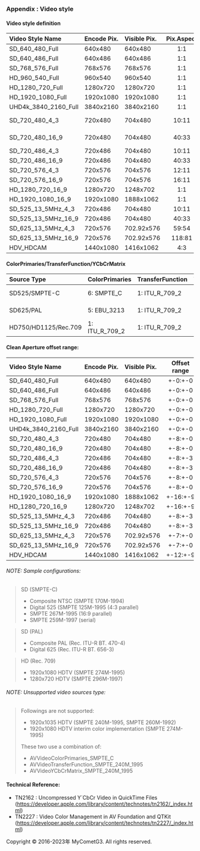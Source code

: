 ### Appendix : Video style

#### Video style definition
|Video Style Name|Encode Pix.|Visible Pix.|Pix.Aspect|Type|
|:-----------|:-----------|:------------|:-:|:-:|
|SD_640_480_Full|640x480|640x480|1:1|SD525|
|SD_640_486_Full|640x486|640x486|1:1|SD525|
|SD_768_576_Full|768x576|768x576|1:1|SD625|
|HD_960_540_Full|960x540|960x540|1:1|HD1125(half)|
|HD_1280_720_Full|1280x720|1280x720|1:1|HD750|
|HD_1920_1080_Full|1920x1080|1920x1080|1:1|HD1125|
|UHD4k_3840_2160_Full|3840x2160|3840x2160|1:1|UHD4k|
|SD_720_480_4_3|720x480|704x480|10:11|SD525(DV-NTSC)|
|SD_720_480_16_9|720x480|704x480|40:33|SD525(DV-NTSC)|
|SD_720_486_4_3|720x486|704x480|10:11|SD525(NTSC)|
|SD_720_486_16_9|720x486|704x480|40:33|SD525(NTSC)|
|SD_720_576_4_3|720x576|704x576|12:11|SD625(PAL)|
|SD_720_576_16_9|720x576|704x576|16:11|SD625(PAL)|
|HD_1280_720_16_9|1280x720|1248x702|1:1|HD750|
|HD_1920_1080_16_9|1920x1080|1888x1062|1:1|HD1125|
|SD_525_13_5MHz_4_3|720x486|704x480|10:11|SD525|
|SD_525_13_5MHz_16_9|720x486|704x480|40:33|SD525|
|SD_625_13_5MHz_4_3|720x576|702.92x576|59:54|SD625|
|SD_625_13_5MHz_16_9|720x576|702.92x576|118:81|SD625|
|HDV_HDCAM|1440x1080|1416x1062|4:3|HD1125|

#### ColorPrimaries/TransferFunction/YCbCrMatrix
|Source Type|ColorPrimaries|TransferFunction|YCbCrMatrix|
|:---|:-------------|:----------------|:------------|
|SD525/SMPTE-C|6: SMPTE_C|1: ITU_R_709_2|6: ITU_R_601_4|
|SD625/PAL|5: EBU_3213|1: ITU_R_709_2|6: ITU_R_601_4|
|HD750/HD1125/Rec.709|1: ITU_R_709_2|1: ITU_R_709_2|1: ITU_R_709_2|

#### Clean Aperture offset range:
|Video Style Name|Encode Pix.|Visible Pix.|Offset range|
|:-----------|:-----------|:------------|:-:|
|SD_640_480_Full|640x480|640x480|+-0:+-0|
|SD_640_486_Full|640x486|640x486|+-0:+-0|
|SD_768_576_Full|768x576|768x576|+-0:+-0|
|HD_1280_720_Full|1280x720|1280x720|+-0:+-0|
|HD_1920_1080_Full|1920x1080|1920x1080|+-0:+-0|
|UHD4k_3840_2160_Full|3840x2160|3840x2160|+-0:+-0|
|SD_720_480_4_3|720x480|704x480|+-8:+-0|
|SD_720_480_16_9|720x480|704x480|+-8:+-0|
|SD_720_486_4_3|720x486|704x480|+-8:+-3|
|SD_720_486_16_9|720x486|704x480|+-8:+-3|
|SD_720_576_4_3|720x576|704x576|+-8:+-0|
|SD_720_576_16_9|720x576|704x576|+-8:+-0|
|HD_1920_1080_16_9|1920x1080|1888x1062|+-16:+-9|
|HD_1280_720_16_9|1280x720|1248x702|+-16:+-9|
|SD_525_13_5MHz_4_3|720x486|704x480|+-8:+-3|
|SD_525_13_5MHz_16_9|720x486|704x480|+-8:+-3|
|SD_625_13_5MHz_4_3|720x576|702.92x576|+-7:+-0|
|SD_625_13_5MHz_16_9|720x576|702.92x576|+-7:+-0|
|HDV_HDCAM|1440x1080|1416x1062|+-12:+-9|

###### NOTE: Sample configurations:
> SD (SMPTE-C)
>- Composite NTSC (SMPTE 170M-1994)
>- Digital 525 (SMPTE 125M-1995 (4:3 parallel)
>- SMPTE 267M-1995 (16:9 parallel)
>- SMPTE 259M-1997 (serial)

> SD (PAL)
>- Composite PAL (Rec. ITU-R BT. 470-4)
>- Digital 625 (Rec. ITU-R BT. 656-3)

> HD (Rec. 709)
>- 1920x1080 HDTV (SMPTE 274M-1995)
>- 1280x720 HDTV (SMPTE 296M-1997)

###### NOTE: Unsupported video sources type:
> Followings are not supported:
>- 1920x1035 HDTV (SMPTE 240M-1995, SMPTE 260M-1992)
>- 1920x1080 HDTV interim color implementation (SMPTE 274M-1995)
>
>These two use a combination of:
>- AVVideoColorPrimaries_SMPTE_C
>- AVVideoTransferFunction_SMPTE_240M_1995
>- AVVideoYCbCrMatrix_SMPTE_240M_1995

#### Technical Reference:
- TN2162 : Uncompressed Y´CbCr Video in QuickTime Files
(https://developer.apple.com/library/content/technotes/tn2162/_index.html)
- TN2227 : Video Color Management in AV Foundation and QTKit
(https://developer.apple.com/library/content/technotes/tn2227/_index.html)

Copyright © 2016-2023年 MyCometG3. All rights reserved.
